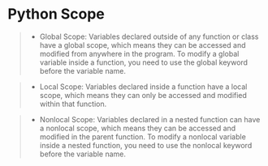 # Python Scope

> - Global Scope: Variables declared outside of any function or class have a global scope, which means they can be accessed and modified from anywhere in the program. To modify a global variable inside a function, you need to use the global keyword before the variable name.

> - Local Scope: Variables declared inside a function have a local scope, which means they can only be accessed and modified within that function.

> - Nonlocal Scope: Variables declared in a nested function can have a nonlocal scope, which means they can be accessed and modified in the parent function. To modify a nonlocal variable inside a nested function, you need to use the nonlocal keyword before the variable name.
